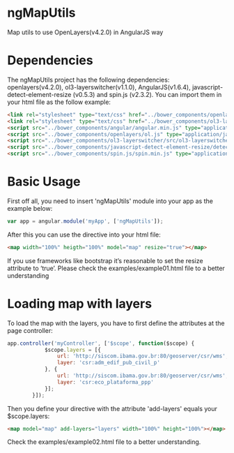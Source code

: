 # ngMapUtils
Map utils to use OpenLayers(v4.2.0) in AngularJS way

# Dependencies 
The ngMapUtils project has the following dependencies: openlayers(v4.2.0), ol3-layerswitcher(v1.1.0), AngularJS(v1.6.4), javascript-detect-element-resize (v0.5.3) and spin.js (v2.3.2). You can import them in your html file as the follow example:

```html
<link rel="stylesheet" type="text/css" href="../bower_components/openlayers/ol.css">
<link rel="stylesheet" type="text/css" href="../bower_components/ol3-layerswitcher/src/ol3-layerswitcher.css">
<script src="../bower_components/angular/angular.min.js" type="application/javascript"></script>
<script src="../bower_components/openlayers/ol.js" type="application/javascript"></script>
<script src="../bower_components/ol3-layerswitcher/src/ol3-layerswitcher.js" type="application/javascript"></script>
<script src="../bower_components/javascript-detect-element-resize/detect-element-resize.js" type="application/javascript"></script>
<script src="../bower_components/spin.js/spin.min.js" type="application/javascript"></script>
 ```
# Basic Usage
First off all, you need to insert 'ngMapUtils' module into your app as the example below:

```javascript
var app = angular.module('myApp', ['ngMapUtils']);
```

After this you can use the <map> directive into your html file:

```html
<map width="100%" heigth="100%" model="map" resize="true"></map>
```
If you use frameworks like bootstrap it’s reasonable to set the resize attribute to ‘true’.
Please check the examples/example01.html file to a better understanding

# Loading map with layers
To load the map with the layers, you have to first define the attributes at the page controller: 
```javascript
app.controller('myController', ['$scope', function($scope) {
            $scope.layers = [{
                url: 'http://siscom.ibama.gov.br:80/geoserver/csr/wms',
                layer: 'csr:adm_edif_pub_civil_p'
            }, {
                url: 'http://siscom.ibama.gov.br:80/geoserver/csr/wms',
                layer: 'csr:eco_plataforma_ppp'
            }];
        }]);
```
Then you define your <map> directive with the attribute 'add-layers' equals your $scope.layers:
```html
<map model="map" add-layers="layers" width="100%" height="100%"></map>
```
Check the examples/example02.html file to a better understanding.